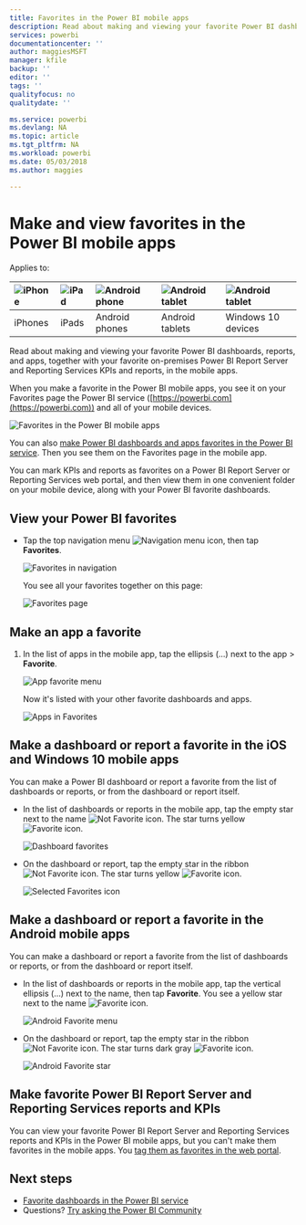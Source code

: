 ```yaml
---
title: Favorites in the Power BI mobile apps
description: Read about making and viewing your favorite Power BI dashboards, reports, and apps, plus Power BI Report Server and Reporting Services reports and KPIs in the mobile apps.
services: powerbi
documentationcenter: ''
author: maggiesMSFT
manager: kfile
backup: ''
editor: ''
tags: ''
qualityfocus: no
qualitydate: ''

ms.service: powerbi
ms.devlang: NA
ms.topic: article
ms.tgt_pltfrm: NA
ms.workload: powerbi
ms.date: 05/03/2018
ms.author: maggies

---
```

# Make and view favorites in the Power BI mobile apps
Applies to:

| ![iPhone](media/mobile-apps-favorites/iphone-logo-50-px.png) | ![iPad](media/mobile-apps-favorites/ipad-logo-50-px.png) | ![Android phone](media/mobile-apps-favorites/android-phone-logo-50-px.png) | ![Android tablet](media/mobile-apps-favorites/android-tablet-logo-50-px.png) | ![Android tablet](media/mobile-apps-favorites/win-10-logo-50-px.png) |
|:--- |:--- |:--- |:--- |:--- |
| iPhones |iPads |Android phones |Android tablets |Windows 10 devices |

Read about making and viewing your favorite Power BI dashboards, reports, and apps, together with your favorite on-premises Power BI Report Server and Reporting Services KPIs and reports, in the mobile apps.

When you make a  favorite in the Power BI mobile apps, you see it on your Favorites page the Power BI service ([https://powerbi.com](https://powerbi.com)) and all of your mobile devices. 

![Favorites in the Power BI mobile apps](media/mobile-apps-find-content-mobile-devices/power-bi-android-favorites-reports.png)


You can also [make Power BI dashboards and apps favorites in the Power BI service](service-dashboard-favorite.md). Then you see them on the Favorites page in the mobile app.

You can mark KPIs and reports as favorites on a Power BI Report Server or Reporting Services web portal, and then view them in one convenient folder on your mobile device, along with your Power BI favorite dashboards.

## View your Power BI favorites
* Tap the top navigation menu ![Navigation menu icon](media/mobile-apps-favorites/power-bi-iphone-global-nav-button.png), then tap **Favorites**.
  
  ![Favorites in navigation](media/mobile-apps-favorites/power-bi-ipad-faves-pbi-report-server.png)
  
  You see all your favorites together on this page:
  
  ![Favorites page](media/mobile-apps-favorites/power-bi-ipad-favorites.png)

## Make an app a favorite
1. In the list of apps in the mobile app, tap the ellipsis (...) next to the app > **Favorite**.
   
    ![App favorite menu](media/mobile-apps-favorites/power-bi-android-favorite-app-ellipsis.png)
   
    Now it's listed with your other favorite dashboards and apps.
   
    ![Apps in Favorites](media/mobile-apps-favorites/power-bi-android-favorite-apps.png)

## Make a dashboard or report a favorite in the iOS and Windows 10 mobile apps
You can make a Power BI dashboard or report a favorite from the list of dashboards or reports, or from the dashboard or report itself.

* In the list of dashboards or reports in the mobile app, tap the empty star next to the name ![Not Favorite icon](media/mobile-apps-favorites/power-bi-mobile-not-favorite-icon.png). The star turns yellow ![Favorite icon](media/mobile-apps-favorites/power-bi-mobile-yes-favorite-icon.png).
  
    ![Dashboard favorites](media/mobile-apps-favorites/power-bi-mobile-make-dashboard-favorite.png)
* On the dashboard or report, tap the empty star in the ribbon ![Not Favorite icon](media/mobile-apps-favorites/power-bi-mobile-not-favorite-icon.png). The star turns yellow ![Favorite icon](media/mobile-apps-favorites/power-bi-mobile-yes-favorite-icon.png).
  
    ![Selected Favorites icon](media/mobile-apps-favorites/power-bi-mobile-favorite-selected.png)

## Make a dashboard or report a favorite in the Android mobile apps
You can make a dashboard or report a favorite from the list of dashboards or reports, or from the dashboard or report itself.

* In the list of dashboards or reports in the mobile app, tap the vertical ellipsis (...) next to the name, then tap **Favorite**. You see a yellow star next to the name ![Favorite icon](media/mobile-apps-favorites/power-bi-mobile-yes-favorite-icon.png).
  
    ![Android Favorite menu](media/mobile-apps-favorites/power-bi-android-make-favorite.png)
* On the dashboard or report, tap the empty star in the ribbon ![Not Favorite icon](media/mobile-apps-favorites/power-bi-mobile-not-favorite-icon.png). The star turns dark gray ![Favorite icon](media/mobile-apps-favorites/power-bi-android-favorite-icon.png).
  
    ![Android Favorite star](media/mobile-apps-favorites/power-bi-android-favorite-in-dashboard.png)

## Make favorite Power BI Report Server and Reporting Services reports and KPIs
You can view your favorite Power BI Report Server and Reporting Services reports and KPIs in the Power BI mobile apps, but you can't make them favorites in the mobile apps. You [tag them as favorites in the web portal](report-server/quickstart-explore-report-server-web-portal.md#tag-your-favorites). 

## Next steps
* [Favorite dashboards in the Power BI service](service-dashboard-favorite.md) 
* Questions? [Try asking the Power BI Community](http://community.powerbi.com/)

